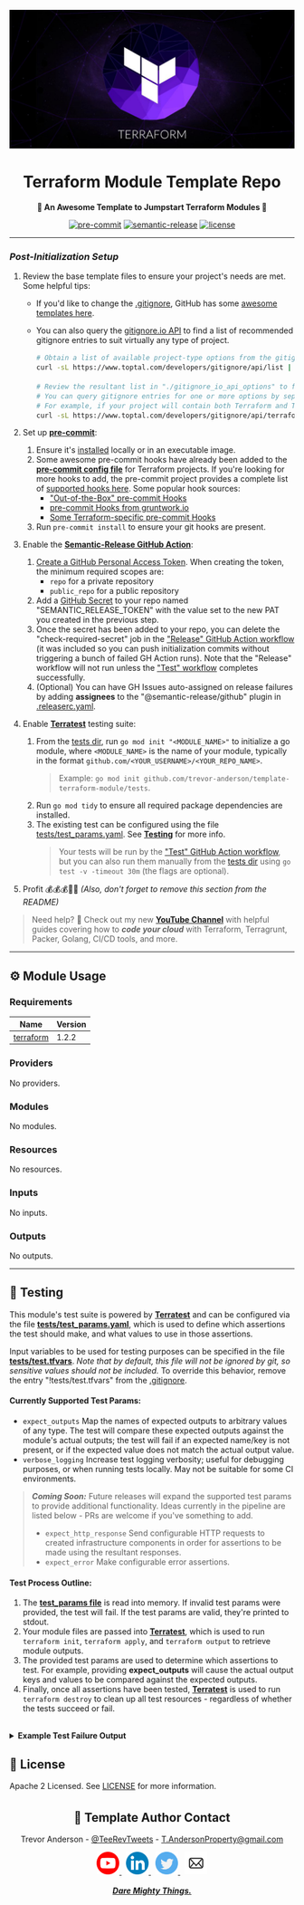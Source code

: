 <br>
<div align="center">

  <!-- PROJECT LOGO -->

  <a href="https://registry.terraform.io/">
    <img alt="Terraform" src="https://github.com/Nerdware-LLC/.github/blob/main/org_assets/terraform_banner.png" width="600px" />
  </a>

  <!-- PROJECT NAME/HEADER -->

  <h1>Terraform Module Template Repo</h1>

  <!-- PROJECT TAGLINE -->

**🚀 An Awesome Template to Jumpstart Terraform Modules 🚀**

  <!-- PROJECT SHIELDS -->

[![pre-commit][pre-commit-shield]](https://github.com/pre-commit/pre-commit)
[![semantic-release][semantic-shield]](https://github.com/semantic-release/semantic-release)
[![license][license-shield]](/LICENSE)

</div>

---

<!-- TODO remove the below section upon completion of post-init setup -->

### **_Post-Initialization Setup_**

1. Review the base template files to ensure your project's needs are met. Some helpful tips:

   - If you'd like to change the [.gitignore](/.gitignore), GitHub has some [awesome templates here](https://github.com/github/gitignore).
   - You can also query the [gitignore.io API](https://docs.gitignore.io/install/command-line) to find a list of recommended gitignore entries to suit virtually any type of project.

     ```bash
     # Obtain a list of available project-type options from the gitignore.io API.
     curl -sL https://www.toptal.com/developers/gitignore/api/list | sed 's/,/\n/g' > ./gitignore_io_api_options

     # Review the resultant list in "./gitignore_io_api_options" to find options that fit your project.
     # You can query gitignore entries for one or more options by separating them with commas.
     # For example, if your project will contain both Terraform and Terragrunt files:
     curl -sL https://www.toptal.com/developers/gitignore/api/terraform,terragrunt >> .gitignore
     ```

2. Set up [**pre-commit**](https://pre-commit.com/#install):

   1. Ensure it's [installed](https://pre-commit.com/#install) locally or in an executable image.
   2. Some awesome pre-commit hooks have already been added to the [**pre-commit config file**](/.pre-commit-config.yaml) for Terraform projects. If you're looking for more hooks to add, the pre-commit project provides a complete list of [supported hooks here](https://pre-commit.com/hooks.html). Some popular hook sources:
      - ["Out-of-the-Box" pre-commit Hooks](https://github.com/pre-commit/pre-commit-hooks)
      - [pre-commit Hooks from gruntwork.io](https://github.com/gruntwork-io/pre-commit)
      - [Some Terraform-specific pre-commit Hooks](https://github.com/antonbabenko/pre-commit-terraform)
   3. Run `pre-commit install` to ensure your git hooks are present.

3. Enable the [**Semantic-Release GitHub Action**][semantic-gh-action-url]:

   1. [Create a GitHub Personal Access Token][gh-pat-docs-url]. When creating the token, the minimum required scopes are:
      - `repo` for a private repository
      - `public_repo` for a public repository
   2. Add a [GitHub Secret][gh-action-docs-url] to your repo named "SEMANTIC_RELEASE_TOKEN" with the value set to the new PAT you created in the previous step.
   3. Once the secret has been added to your repo, you can delete the "check-required-secret" job in the ["Release" GitHub Action workflow](/.github/workflows/release.yaml) (it was included so you can push initialization commits without triggering a bunch of failed GH Action runs). Note that the "Release" workflow will not run unless the ["Test" workflow](/.github/workflows/test.yaml) completes successfully.
   4. (Optional) You can have GH Issues auto-assigned on release failures by adding **assignees** to the "@semantic-release/github" plugin in [.releaserc.yaml](/.releaserc.yaml).

4. Enable [**Terratest**][terratest-url] testing suite:

   1. From the [tests dir](/tests/), run `go mod init "<MODULE_NAME>"` to initialize a go module, where `<MODULE_NAME>` is the name of your module, typically in the format `github.com/<YOUR_USERNAME>/<YOUR_REPO_NAME>`.
      > Example: `go mod init github.com/trevor-anderson/template-terraform-module/tests`.
   2. Run `go mod tidy` to ensure all required package dependencies are installed.
   3. The existing test can be configured using the file [tests/test_params.yaml][test-params-file]. See [**Testing**](#testing) for more info.
      > Your tests will be run by the ["Test" GitHub Action workflow](/.github/workflows/test.yaml), but you can also run them manually from the [tests dir](/tests/) using `go test -v -timeout 30m` (the flags are optional).

5. Profit 💰💰💰🥳🎉 _(Also, don't forget to remove this section from the README)_ <!-- https://knowyourmeme.com/memes/profit -->

> Need help? 🤔 Check out my new [**YouTube Channel**](https://www.youtube.com/channel/UCguSCK_j1obMVXvv-DUS3ng) with helpful guides covering how to **_code your cloud_** with Terraform, Terragrunt, Packer, Golang, CI/CD tools, and more.

<!-- Don't remove the pre-commit TF-Docs hook comments, they're used to auto-gen your module's documentation. -->

<!-- BEGINNING OF PRE-COMMIT-TERRAFORM DOCS HOOK -->
<!-- prettier-ignore-start -->

---

## ⚙️ Module Usage

### Requirements

| Name | Version |
|------|---------|
| <a name="requirement_terraform"></a> [terraform](#requirement\_terraform) | 1.2.2 |

### Providers

No providers.

### Modules

No modules.

### Resources

No resources.

### Inputs

No inputs.

### Outputs

No outputs.

---

<!-- prettier-ignore-end -->

<!-- END OF PRE-COMMIT-TERRAFORM DOCS HOOK -->

## 🧪 Testing

This module's test suite is powered by [**Terratest**][terratest-url] and can be configured via the file [**tests/test_params.yaml**][test-params-file], which is used to define which assertions the test should make, and what values to use in those assertions.

Input variables to be used for testing purposes can be specified in the file [**tests/test.tfvars**](/tests/test.tfvars). _Note that by default, this file will not be ignored by git, so sensitive values should not be included._ To override this behavior, remove the entry "!tests/test.tfvars" from the [.gitignore](/.gitignore).

#### **Currently Supported Test Params:**

- `expect_outputs` Map the names of expected outputs to arbitrary values of any type. The test will compare these expected outputs against the module's actual outputs; the test will fail if an expected name/key is not present, or if the expected value does not match the actual output value.
- `verbose_logging` Increase test logging verbosity; useful for debugging purposes, or when running tests locally. May not be suitable for some CI environments.

> **_Coming Soon:_** Future releases will expand the supported test params to provide additional functionality. Ideas currently in the pipeline are listed below - PRs are welcome if you've something to add.
>
> - `expect_http_response` Send configurable HTTP requests to created infrastructure components in order for assertions to be made using the resultant responses.
> - `expect_error` Make configurable error assertions.

#### **Test Process Outline:**

1. The [**test_params file**][test-params-file] is read into memory. If invalid test params were provided, the test will fail. If the test params are valid, they're printed to stdout.
2. Your module files are passed into [**Terratest**][terratest-url], which is used to run `terraform init`, `terraform apply`, and `terraform output` to retrieve module outputs.
3. The provided test params are used to determine which assertions to test. For example, providing **expect_outputs** will cause the actual output keys and values to be compared against the expected outputs.
4. Finally, once all assertions have been tested, [**Terratest**][terratest-url] is used to run `terraform destroy` to clean up all test resources - regardless of whether the tests succeed or fail.

<br>
<details>
  <summary><b>Example Test Failure Output</b></summary><br>

If a test fails, the output will look something like the example below. Note: if verbose_logging is not enabled, the first four lines would be omitted.

```shell
TestTerraformModule 2022-06-14T12:35:17-04:00 module_unit_test.go:98:

        [TEST] EXPECTED OUTPUT: foo_string_key = foo_string_value        ACTUAL: foo_string_value_NOPE

module_unit_test.go:91:
                Error Trace:    module_unit_test.go:91
                Error:          Not equal:
                                expected: "foo_string_value"
                                actual  : "foo_string_value_NOPE"

                                Diff:
                                --- Expected
                                +++ Actual
                                @@ -1 +1 @@
                                -foo_string_value
                                +foo_string_value_NOPE
                Test:           TestTerraformModule
```

</details>

## 📝 License

Apache 2 Licensed. See [LICENSE](/LICENSE) for more information.

<div align="center" style="margin-top:35px;">

## 💬 Template Author Contact

Trevor Anderson - [@TeeRevTweets](https://twitter.com/teerevtweets) - [T.AndersonProperty@gmail.com](mailto:T.AndersonProperty@gmail.com)

  <a href="https://www.youtube.com/channel/UCguSCK_j1obMVXvv-DUS3ng">
    <img src="https://github.com/trevor-anderson/trevor-anderson/blob/main/assets/YouTube_icon_circle.svg" height="40" />
  </a>
  &nbsp;
  <a href="https://www.linkedin.com/in/trevor-anderson-3a3b0392/">
    <img src="https://github.com/trevor-anderson/trevor-anderson/blob/main/assets/LinkedIn_icon_circle.svg" height="40" />
  </a>
  &nbsp;
  <a href="https://twitter.com/TeeRevTweets">
    <img src="https://github.com/trevor-anderson/trevor-anderson/blob/main/assets/Twitter_icon_circle.svg" height="40" />
  </a>
  &nbsp;
  <a href="mailto:T.AndersonProperty@gmail.com">
    <img src="https://github.com/trevor-anderson/trevor-anderson/blob/main/assets/email_icon_circle.svg" height="40" />
  </a>
  <br><br>

  <a href="https://daremightythings.co/">
    <strong><i>Dare Mighty Things.</i></strong>
  </a>

</div>

<!-- LINKS -->

[pre-commit-shield]: https://img.shields.io/badge/pre--commit-33A532.svg?logo=pre-commit&logoColor=F8B424&labelColor=gray
[semantic-shield]: https://img.shields.io/badge/%20%20%F0%9F%93%A6%F0%9F%9A%80-semantic--release-E10079.svg
[semantic-gh-action-url]: https://github.com/cycjimmy/semantic-release-action
[license-shield]: https://img.shields.io/badge/license-Apache_2.0-000080.svg?labelColor=gray
[gh-action-docs-url]: https://docs.github.com/en/actions/security-guides/encrypted-secrets
[gh-pat-docs-url]: https://docs.github.com/en/authentication/keeping-your-account-and-data-secure/creating-a-personal-access-token
[terratest-url]: https://terratest.gruntwork.io/docs/
[test-params-file]: /tests/test_params.yaml
